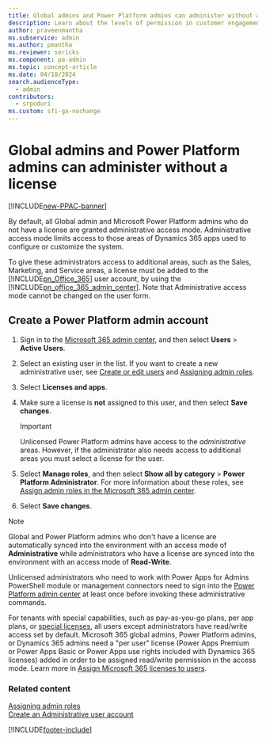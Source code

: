 ```yaml
---
title: Global admins and Power Platform admins can administer without a license
description: Learn about the levels of permission in customer engagement apps available for global admins and Microsoft Power Platform admins who don't have a license.
author: praveenmantha 
ms.subservice: admin
ms.author: pmantha
ms.reviewer: sericks
ms.component: pa-admin
ms.topic: concept-article
ms.date: 04/10/2024
search.audienceType: 
  - admin
contributors:
  - srpoduri 
ms.custom: sfi-ga-nochange
---
```

# Global admins and Power Platform admins can administer without a license

[!INCLUDE[new-PPAC-banner](~/includes/new-PPAC-banner.md)]

By default, all Global admin and Microsoft Power Platform admins who do not have a license are granted administrative access mode. Administrative access mode limits access to those areas of Dynamics 365 apps used to configure or customize the system.  
  
To give these administrators access to additional areas, such as the Sales, Marketing, and Service areas, a license must be added to the [!INCLUDE[pn_Office_365](../includes/pn-office-365.md)] user account, by using the [!INCLUDE[pn_office_365_admin_center](../includes/pn-office-365-admin-center.md)]. Note that Administrative access mode cannot be changed on the user form.  
  
## Create a Power Platform admin account  
  
1. Sign in to the [Microsoft 365 admin center](https://admin.microsoft.com), and then select **Users** > **Active Users**.  
  
2. Select an existing user in the list. If you want to create a new administrative user, see [Create or edit users](https://support.office.com/article/Create-or-edit-users-435ccec3-09dd-4587-9ebd-2f3cad6bc2bc) and [Assigning admin roles](https://support.office.com/article/Assign-admin-roles-in-Office-365-eac4d046-1afd-4f1a-85fc-8219c79e1504).  
  
3. Select **Licenses and apps**.  
  
4. Make sure a license is **not** assigned to this user, and then select **Save changes**.  
  
   > [!IMPORTANT]
   > Unlicensed Power Platform admins have access to the *administrative* areas. However, if the administrator also needs access to additional areas you must select a license for the user.  
  
5. Select **Manage roles**, and then select **Show all by category** > **Power Platform Administrator**. For more information about these roles, see [Assign admin roles in the Microsoft 365 admin center](/microsoft-365/admin/add-users/assign-admin-roles).  

6. Select  **Save changes**.  
  
> [!NOTE]
> Global and Power Platform admins who don't have a license are automatically synced into the environment with an access mode of **Administrative** while administrators who have a license are synced into the environment with an access mode of **Read-Write**.
> 
> Unlicensed administrators who need to work with Power Apps for Admins PowerShell module or management connectors need to sign into the [Power Platform admin center](https://admin.powerplatform.microsoft.com/) at least once before invoking these administrative commands.
> 
> For tenants with special capabilities, such as pay-as-you-go plans, per app plans, or [special licenses](pricing-billing-skus.md#tenant-level-special-licenses), all users except administrators have read/write access set by default. Microsoft 365 global admins, Power Platform admins, or Dynamics 365 admins need a "per user" license (Power Apps Premium or Power Apps Basic or Power Apps use rights included with Dynamics 365 licenses) added in order to be assigned read/write permission in the access mode. Learn more in [Assign Microsoft 365 licenses to users](/microsoft-365/admin/manage/assign-licenses-to-users). 

### Related content

[Assigning admin roles](https://support.office.com/article/Assign-admin-roles-in-Office-365-eac4d046-1afd-4f1a-85fc-8219c79e1504) <br />
[Create an Administrative user account](create-users.md#create-an-administrative-user-account)

[!INCLUDE[footer-include](../includes/footer-banner.md)]
